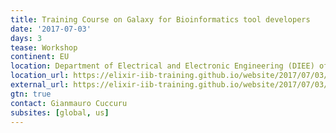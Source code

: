 ```yaml
---
title: Training Course on Galaxy for Bioinformatics tool developers
date: '2017-07-03'
days: 3
tease: Workshop
continent: EU
location: Department of Electrical and Electronic Engineering (DIEE) of University of Cagliari, Italy
location_url: https://elixir-iib-training.github.io/website/2017/07/03/Galaxy-Cagliari.html
external_url: https://elixir-iib-training.github.io/website/2017/07/03/Galaxy-Cagliari.html
gtn: true
contact: Gianmauro Cuccuru
subsites: [global, us]
---
```

